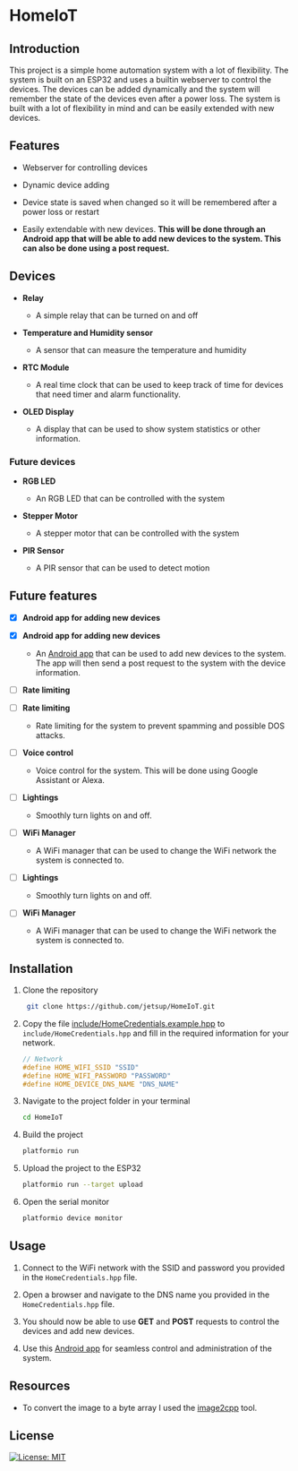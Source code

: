 # HomeIoT

## Introduction

This project is a simple home automation system with a lot of flexibility. The system is built on an ESP32 and uses a builtin webserver to control the devices. The devices can be added dynamically and the system will remember the state of the devices even after a power loss. The system is built with a lot of flexibility in mind and can be easily extended with new devices.

## Features

-   Webserver for controlling devices

-   Dynamic device adding

-   Device state is saved when changed so it will be remembered after a
    power loss or restart

-   Easily extendable with new devices. **This will be done through an Android app that will be able to add new devices to the system. This can also be done using a post request.**

## Devices

-   **Relay**

    -   A simple relay that can be turned on and off

-   **Temperature and Humidity sensor**

    -   A sensor that can measure the temperature and humidity

-   **RTC Module**

    -   A real time clock that can be used to keep track of time for devices that need timer and alarm functionality.

-   **OLED Display**
    -   A display that can be used to show system statistics or other information.

### Future devices

-   **RGB LED**

    -   An RGB LED that can be controlled with the system

-   **Stepper Motor**

    -   A stepper motor that can be controlled with the system

-   **PIR Sensor**
    -   A PIR sensor that can be used to detect motion

## Future features

-   [x] **Android app for adding new devices**
-   [x] **Android app for adding new devices**

    -   An [Android app](https://github.com/jetsup/Home-IoT-Android.git) that can be used to add new devices to the system. The app will then send a post request to the system with the device information.

-   [ ] **Rate limiting**
-   [ ] **Rate limiting**

    -   Rate limiting for the system to prevent spamming and possible DOS attacks.

-   [ ] **Voice control**

    -   Voice control for the system. This will be done using Google Assistant or Alexa.

-   [ ] **Lightings**

    -   Smoothly turn lights on and off.

-   [ ] **WiFi Manager**

    -   A WiFi manager that can be used to change the WiFi network the system is connected to.

-   [ ] **Lightings**

    -   Smoothly turn lights on and off.

-   [ ] **WiFi Manager**

    -   A WiFi manager that can be used to change the WiFi network the system is connected to.

## Installation

1. Clone the repository
    ```bash
     git clone https://github.com/jetsup/HomeIoT.git
    ```
2. Copy the file [include/HomeCredentials.example.hpp](include/HomeCredentials.example.hpp) to `include/HomeCredentials.hpp` and fill in the required information for your network.
    ```cpp
    // Network
    #define HOME_WIFI_SSID "SSID"
    #define HOME_WIFI_PASSWORD "PASSWORD"
    #define HOME_DEVICE_DNS_NAME "DNS_NAME"
    ```
3. Navigate to the project folder in your terminal
    ```bash
    cd HomeIoT
    ```
4. Build the project
    ```bash
    platformio run
    ```
5. Upload the project to the ESP32
    ```bash
    platformio run --target upload
    ```
6. Open the serial monitor
    ```bash
    platformio device monitor
    ```

## Usage

1. Connect to the WiFi network with the SSID and password you provided in the `HomeCredentials.hpp` file.

2. Open a browser and navigate to the DNS name you provided in the `HomeCredentials.hpp` file.

3. You should now be able to use **GET** and **POST** requests to control the devices and add new devices.

4. Use this [Android app](https://github.com/jetsup/Home-IoT-Android.git) for seamless control and administration of the system.

## Resources

-   To convert the image to a byte array I used the [image2cpp](https://javl.github.io/image2cpp/) tool.

## License

[![License: MIT](https://img.shields.io/badge/License-MIT-yellow.svg)](https://opensource.org/licenses/MIT)
